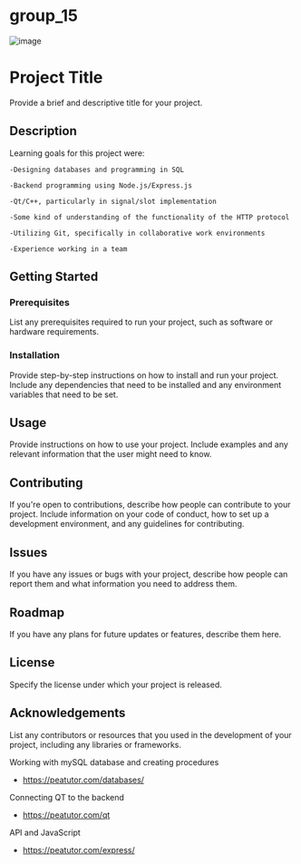 # group_15

![image](https://user-images.githubusercontent.com/78476744/233318810-29c73b87-1d22-4804-b861-3252c321e309.png)

# Project Title

Provide a brief and descriptive title for your project.

## Description

Learning goals for this project were:

    -Designing databases and programming in SQL

    -Backend programming using Node.js/Express.js

    -Qt/C++, particularly in signal/slot implementation

    -Some kind of understanding of the functionality of the HTTP protocol

    -Utilizing Git, specifically in collaborative work environments

    -Experience working in a team

## Getting Started

### Prerequisites

List any prerequisites required to run your project, such as software or hardware requirements.

### Installation

Provide step-by-step instructions on how to install and run your project. Include any dependencies that need to be installed and any environment variables that need to be set.

## Usage

Provide instructions on how to use your project. Include examples and any relevant information that the user might need to know.

## Contributing

If you're open to contributions, describe how people can contribute to your project. Include information on your code of conduct, how to set up a development environment, and any guidelines for contributing.

## Issues

If you have any issues or bugs with your project, describe how people can report them and what information you need to address them.

## Roadmap

If you have any plans for future updates or features, describe them here.

## License

Specify the license under which your project is released.

## Acknowledgements

List any contributors or resources that you used in the development of your project, including any libraries or frameworks.


Working with mySQL database and creating procedures
- https://peatutor.com/databases/

Connecting QT to the backend
- https://peatutor.com/qt

API and JavaScript
- https://peatutor.com/express/